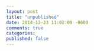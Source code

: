 ```yaml
---
layout: post
title: "unpublished"
date: 2014-12-23 11:02:09 -0600
comments: true
categories: 
published: false
---
```

